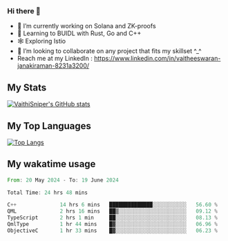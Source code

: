 ### Hi there 👋

- 🔭 I’m currently working on Solana and ZK-proofs
- 📖 Learning to BUIDL with Rust, Go and C++
- 🕸️ Exploring Istio
- 👯 I’m looking to collaborate on any project that fits my skillset ^_^
- Reach me at my LinkedIn : https://www.linkedin.com/in/vaitheeswaran-janakiraman-8231a3200/

## My Stats
[![VaithiSniper's GitHub stats](https://github-readme-stats.vercel.app/api?username=VaithiSniper&hide=stars&theme=radical)](https://github.com/anuraghazra/github-readme-stats)

## My Top Languages

[![Top Langs](https://github-readme-stats.vercel.app/api/top-langs/?username=VaithiSniper&layout=compact)](https://github.com/anuraghazra/github-readme-stats)

## My wakatime usage

<!--START_SECTION:waka-->

```rust
From: 20 May 2024 - To: 19 June 2024

Total Time: 24 hrs 48 mins

C++              14 hrs 6 mins   ██████████████░░░░░░░░░░░   56.60 %
QML              2 hrs 16 mins   ██▒░░░░░░░░░░░░░░░░░░░░░░   09.12 %
TypeScript       2 hrs 1 min     ██░░░░░░░░░░░░░░░░░░░░░░░   08.13 %
QmlType          1 hr 44 mins    █▓░░░░░░░░░░░░░░░░░░░░░░░   06.96 %
ObjectiveC       1 hr 33 mins    █▓░░░░░░░░░░░░░░░░░░░░░░░   06.23 %
```

<!--END_SECTION:waka-->

